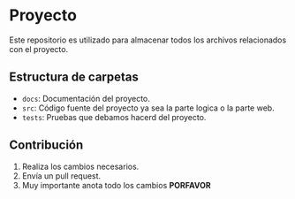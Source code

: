 # Proyecto

Este repositorio es utilizado para almacenar todos los archivos relacionados con el proyecto.

## Estructura de carpetas

- `docs`: Documentación del proyecto.
- `src`: Código fuente del proyecto ya sea la parte logica o la parte web.
- `tests`: Pruebas que debamos hacerd del proyecto.

## Contribución

1. Realiza los cambios necesarios.
2. Envía un pull request.
3. Muy importante anota todo los cambios **PORFAVOR**

